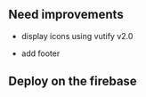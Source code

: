 ## Need improvements

* display icons using vutify v2.0

* add footer



## Deploy on the firebase

